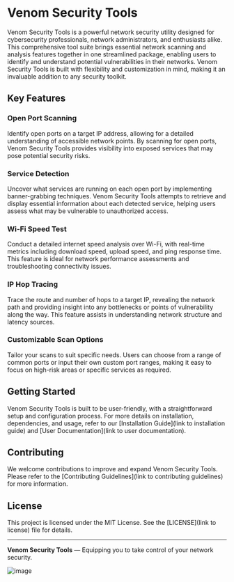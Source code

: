 # Venom Security Tools

Venom Security Tools is a powerful network security utility designed for cybersecurity professionals, network administrators, and enthusiasts alike. This comprehensive tool suite brings essential network scanning and analysis features together in one streamlined package, enabling users to identify and understand potential vulnerabilities in their networks. Venom Security Tools is built with flexibility and customization in mind, making it an invaluable addition to any security toolkit.

## Key Features

### Open Port Scanning
Identify open ports on a target IP address, allowing for a detailed understanding of accessible network points. By scanning for open ports, Venom Security Tools provides visibility into exposed services that may pose potential security risks.

### Service Detection
Uncover what services are running on each open port by implementing banner-grabbing techniques. Venom Security Tools attempts to retrieve and display essential information about each detected service, helping users assess what may be vulnerable to unauthorized access.

### Wi-Fi Speed Test
Conduct a detailed internet speed analysis over Wi-Fi, with real-time metrics including download speed, upload speed, and ping response time. This feature is ideal for network performance assessments and troubleshooting connectivity issues.

### IP Hop Tracing
Trace the route and number of hops to a target IP, revealing the network path and providing insight into any bottlenecks or points of vulnerability along the way. This feature assists in understanding network structure and latency sources.

### Customizable Scan Options
Tailor your scans to suit specific needs. Users can choose from a range of common ports or input their own custom port ranges, making it easy to focus on high-risk areas or specific services as required.

## Getting Started
Venom Security Tools is built to be user-friendly, with a straightforward setup and configuration process. For more details on installation, dependencies, and usage, refer to our [Installation Guide](link to installation guide) and [User Documentation](link to user documentation).

## Contributing
We welcome contributions to improve and expand Venom Security Tools. Please refer to the [Contributing Guidelines](link to contributing guidelines) for more information.

## License
This project is licensed under the MIT License. See the [LICENSE](link to license) file for details.

---

**Venom Security Tools** — Equipping you to take control of your network security.

![image](https://github.com/user-attachments/assets/32385bcd-8c44-4865-913b-27890daf22cc)
